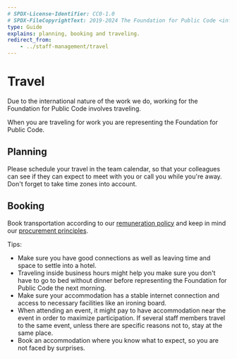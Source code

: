 ```yaml
---
# SPDX-License-Identifier: CC0-1.0
# SPDX-FileCopyrightText: 2019-2024 The Foundation for Public Code <info@publiccode.net>
type: Guide
explains: planning, booking and traveling.
redirect_from:
    - ../staff-management/travel
---
```


# Travel

Due to the international nature of the work we do, working for the Foundation for Public Code involves traveling.

When you are traveling for work you are representing the Foundation for Public Code.

## Planning

Please schedule your travel in the team calendar, so that your colleagues can see if they can expect to meet with you or call you while you're away. Don't forget to take time zones into account.

## Booking

Book transportation according to our [remuneration policy](../../organization/remuneration-policy.md) and keep in mind our [procurement principles](../procurement/principles.md).

Tips:

* Make sure you have good connections as well as leaving time and space to settle into a hotel.
* Traveling inside business hours might help you make sure you don't have to go to bed without dinner before representing the Foundation for Public Code the next morning.
* Make sure your accommodation has a stable internet connection and access to necessary facilities like an ironing board.
* When attending an event, it might pay to have accommodation near the event in order to maximize participation. If several staff members travel to the same event, unless there are specific reasons not to, stay at the same place.
* Book an accommodation where you know what to expect, so you are not faced by surprises.
